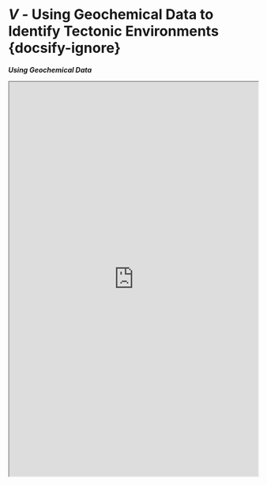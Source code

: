 # _Ⅴ -_ Using Geochemical Data to Identify Tectonic Environments {docsify-ignore}

**_Using Geochemical Data_**

<iframe width="100%" height="800px" src="https://hehu.fun/ugd/OEBPS/Text/book-part5.xhtml"></iframe>